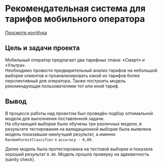 # Рекомендательная система для тарифов мобильного оператора  
  
[Просмотр ноутбука](https://nbviewer.org/github/ootho/data_science/blob/main/yp_mobile_recomender/mobile_recomender.ipynb)  
  
## Цель и задачи проекта  
  
Мобильный оператор предлагает два тарифных плана: «Смарт» и «Ультра».  
Необходимо провести предварительный анализ тарифов на небольшой выборке клиентов и проанализировать какой из тарифов более перспективный для оператора. Также построить модель рекомендующая пользователями тот или иной тариф.  
  
## Вывод  
  
В процессе работы над проектом был проведён подбор оптимальной модели для выполнения поставленной задачи.  
На обучающей выборке были обучены три различных модели, в результате тестирования на валидационной выборке была выявлена
модель показавшая наилучший результат, а именно `RandomForestClassifier` с `accuracy - 0,89`.  

Далее модель была протестирована на тестовой выборке и показала хороший результат `0.88`.
Модель прошла проверку на адекватность (sanity check).
